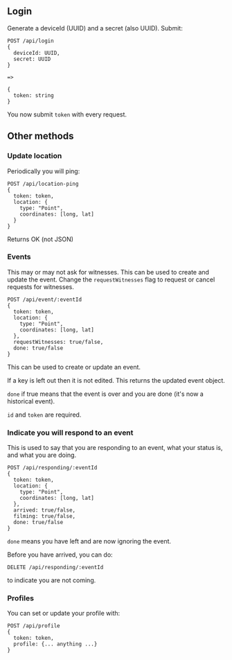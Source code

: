 ## Login

Generate a deviceId (UUID) and a secret (also UUID).  Submit:

```
POST /api/login
{
  deviceId: UUID,
  secret: UUID
}

=>

{
  token: string
}
```

You now submit `token` with every request.

## Other methods

### Update location

Periodically you will ping:

```
POST /api/location-ping
{
  token: token,
  location: {
    type: "Point",
    coordinates: [long, lat]
  }
}
```

Returns OK (not JSON)

### Events

This may or may not ask for witnesses.  This can be used to create and update the event.  Change the `requestWitnesses` flag to request or cancel requests for witnesses.

```
POST /api/event/:eventId
{
  token: token,
  location: {
    type: "Point",
    coordinates: [long, lat]
  },
  requestWitnesses: true/false,
  done: true/false
}
```

This can be used to create or update an event.

If a key is left out then it is not edited.  This returns the updated event object.

`done` if true means that the event is over and you are done (it's now a historical event).

`id` and `token` are required.

### Indicate you will respond to an event

This is used to say that you are responding to an event, what your status is, and what you are doing.

```
POST /api/responding/:eventId
{
  token: token,
  location: {
    type: "Point",
    coordinates: [long, lat]
  },
  arrived: true/false,
  filming: true/false,
  done: true/false
}
```

`done` means you have left and are now ignoring the event.

Before you have arrived, you can do:

```
DELETE /api/responding/:eventId
```

to indicate you are not coming.

### Profiles

You can set or update your profile with:

```
POST /api/profile
{
  token: token,
  profile: {... anything ...}
}
```

